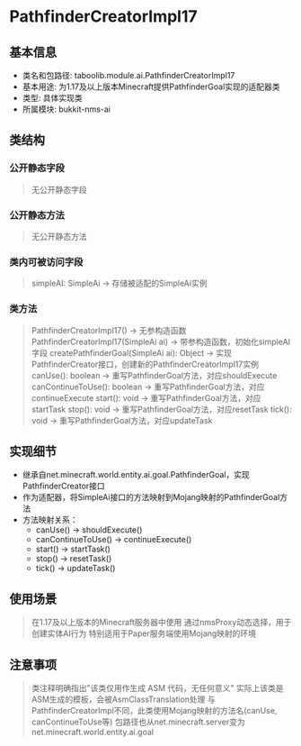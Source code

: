 # PathfinderCreatorImpl17

## 基本信息
- 类名和包路径: taboolib.module.ai.PathfinderCreatorImpl17
- 基本用途: 为1.17及以上版本Minecraft提供PathfinderGoal实现的适配器类
- 类型: 具体实现类
- 所属模块: bukkit-nms-ai

## 类结构

### 公开静态字段
> 无公开静态字段

### 公开静态方法
> 无公开静态方法

### 类内可被访问字段
> simpleAI: SimpleAi -> 存储被适配的SimpleAi实例

### 类方法
> PathfinderCreatorImpl17() -> 无参构造函数
> PathfinderCreatorImpl17(SimpleAi ai) -> 带参构造函数，初始化simpleAI字段
> createPathfinderGoal(SimpleAi ai): Object -> 实现PathfinderCreator接口，创建新的PathfinderCreatorImpl17实例
> canUse(): boolean -> 重写PathfinderGoal方法，对应shouldExecute
> canContinueToUse(): boolean -> 重写PathfinderGoal方法，对应continueExecute
> start(): void -> 重写PathfinderGoal方法，对应startTask
> stop(): void -> 重写PathfinderGoal方法，对应resetTask
> tick(): void -> 重写PathfinderGoal方法，对应updateTask

## 实现细节
- 继承自net.minecraft.world.entity.ai.goal.PathfinderGoal，实现PathfinderCreator接口
- 作为适配器，将SimpleAi接口的方法映射到Mojang映射的PathfinderGoal方法
- 方法映射关系：
  - canUse() -> shouldExecute()
  - canContinueToUse() -> continueExecute()
  - start() -> startTask()
  - stop() -> resetTask()
  - tick() -> updateTask()

## 使用场景
> 在1.17及以上版本的Minecraft服务器中使用
> 通过nmsProxy动态选择，用于创建实体AI行为
> 特别适用于Paper服务端使用Mojang映射的环境

## 注意事项
> 类注释明确指出"该类仅用作生成 ASM 代码，无任何意义"
> 实际上该类是ASM生成的模板，会被AsmClassTranslation处理
> 与PathfinderCreatorImpl不同，此类使用Mojang映射的方法名(canUse, canContinueToUse等)
> 包路径也从net.minecraft.server变为net.minecraft.world.entity.ai.goal
